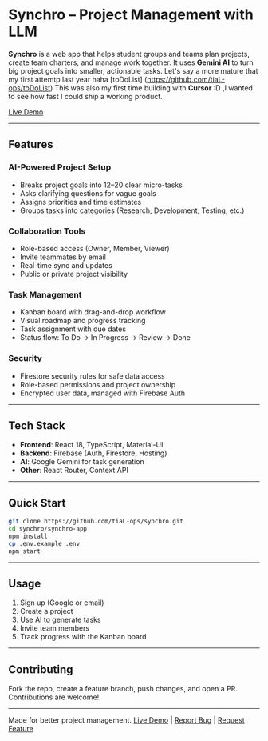 # Synchro – Project Management with LLM

**Synchro** is a web app that helps student groups and teams plan projects, create team charters, and manage work together. It uses **Gemini AI** to turn big project goals into smaller, actionable tasks.
Let's say a more mature that my first attemtp last year haha [toDoList] (https://github.com/tiaL-ops/toDoList)
This was also my first time building with **Cursor** :D ,I wanted to see how fast I could ship a working product.

[Live Demo](https://synchro-core.web.app/)

---

## Features

### AI-Powered Project Setup

* Breaks project goals into 12–20 clear micro-tasks
* Asks clarifying questions for vague goals
* Assigns priorities and time estimates
* Groups tasks into categories (Research, Development, Testing, etc.)

### Collaboration Tools

* Role-based access (Owner, Member, Viewer)
* Invite teammates by email
* Real-time sync and updates
* Public or private project visibility

### Task Management

* Kanban board with drag-and-drop workflow
* Visual roadmap and progress tracking
* Task assignment with due dates
* Status flow: To Do → In Progress → Review → Done

### Security

* Firestore security rules for safe data access
* Role-based permissions and project ownership
* Encrypted user data, managed with Firebase Auth

---

## Tech Stack

* **Frontend**: React 18, TypeScript, Material-UI
* **Backend**: Firebase (Auth, Firestore, Hosting)
* **AI**: Google Gemini for task generation
* **Other**: React Router, Context API

---

## Quick Start

```bash
git clone https://github.com/tiaL-ops/synchro.git
cd synchro/synchro-app
npm install
cp .env.example .env
npm start
```

---

## Usage

1. Sign up (Google or email)
2. Create a project
3. Use AI to generate tasks
4. Invite team members
5. Track progress with the Kanban board

---

## Contributing

Fork the repo, create a feature branch, push changes, and open a PR. Contributions are welcome!

---

Made for better project management.
[Live Demo](https://synchro-core.web.app) | [Report Bug](https://github.com/tiaL-ops/synchro/issues) | [Request Feature](https://github.com/tiaL-ops/synchro/issues)
